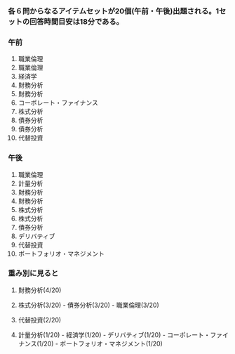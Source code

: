 ### 各６問からなるアイテムセットが20個(午前・午後)出題される。1セットの回答時間目安は18分である。

### 午前
1. 職業倫理
2. 職業倫理
3. 経済学
4. 財務分析
5. 財務分析
6. コーポレート・ファイナンス
7. 株式分析
8. 債券分析
9. 債券分析
10. 代替投資

### 午後
1. 職業倫理
2. 計量分析
3. 財務分析
4. 財務分析
5. 株式分析
6. 株式分析
7. 債券分析
8. デリバティブ
9. 代替投資
10. ポートフォリオ・マネジメント

### 重み別に見ると
1. 財務分析(4/20)

2. 株式分析(3/20) - 債券分析(3/20) - 職業倫理(3/20)

3. 代替投資(2/20)

4. 計量分析(1/20) - 経済学(1/20) - デリバティブ(1/20) - コーポレート・ファイナンス(1/20) - ポートフォリオ・マネジメント(1/20)
